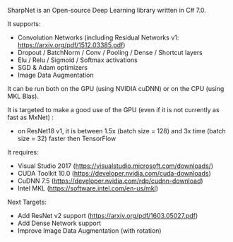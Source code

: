 SharpNet is an Open-source Deep Learning library written in C# 7.0.

It supports:
 - Convolution Networks (including Residual Networks v1: https://arxiv.org/pdf/1512.03385.pdf)
 - Dropout / BatchNorm / Conv / Pooling / Dense / Shortcut layers
 - Elu / Relu / Sigmoid / Softmax activations
 - SGD & Adam optimizers
 - Image Data Augmentation
 
It can be run both on the GPU (using NVIDIA cuDNN) or on the CPU (using MKL Blas).

It is targeted to make a good use of the GPU (even if it is not currently as fast as MxNet) :
 - on ResNet18 v1, it is between 1.5x (batch size = 128) and 3x time (batch size = 32) faster then TensorFlow

It requires:
- Visual Studio 2017 (https://visualstudio.microsoft.com/downloads/)
- CUDA Toolkit 10.0 (https://developer.nvidia.com/cuda-downloads)
- CuDNN 7.5 (https://developer.nvidia.com/rdp/cudnn-download)
- Intel MKL (https://software.intel.com/en-us/mkl)

Next Targets:
 - Add ResNet v2 support (https://arxiv.org/pdf/1603.05027.pdf)
 - Add Dense Network support
 - Improve Image Data Augmentation (with rotation)


